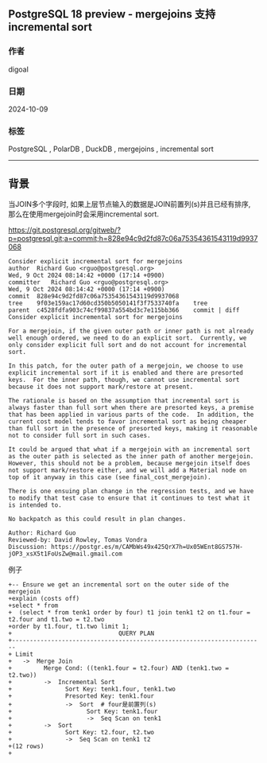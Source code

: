 ## PostgreSQL 18 preview - mergejoins 支持 incremental sort      
                                                                  
### 作者                                      
digoal                                      
                                             
### 日期                                           
2024-10-09                                      
                                          
### 标签                                        
PostgreSQL , PolarDB , DuckDB , mergejoins , incremental sort             
                                                                 
----                                          
                                                        
## 背景      
当JOIN多个字段时, 如果上层节点输入的数据是JOIN前置列(s)并且已经有排序, 那么在使用mergejoin时会采用incremental sort.     
  
https://git.postgresql.org/gitweb/?p=postgresql.git;a=commit;h=828e94c9d2fd87c06a75354361543119d9937068  
```  
Consider explicit incremental sort for mergejoins  
author	Richard Guo <rguo@postgresql.org>	  
Wed, 9 Oct 2024 08:14:42 +0000 (17:14 +0900)  
committer	Richard Guo <rguo@postgresql.org>	  
Wed, 9 Oct 2024 08:14:42 +0000 (17:14 +0900)  
commit	828e94c9d2fd87c06a75354361543119d9937068  
tree	9f03e159ac17d60cd350b5050141f3f7533740fa	tree  
parent	c4528fdfa903c74cf99837a554bd3c7e115bb366	commit | diff  
Consider explicit incremental sort for mergejoins  
  
For a mergejoin, if the given outer path or inner path is not already  
well enough ordered, we need to do an explicit sort.  Currently, we  
only consider explicit full sort and do not account for incremental  
sort.  
  
In this patch, for the outer path of a mergejoin, we choose to use  
explicit incremental sort if it is enabled and there are presorted  
keys.  For the inner path, though, we cannot use incremental sort  
because it does not support mark/restore at present.  
  
The rationale is based on the assumption that incremental sort is  
always faster than full sort when there are presorted keys, a premise  
that has been applied in various parts of the code.  In addition, the  
current cost model tends to favor incremental sort as being cheaper  
than full sort in the presence of presorted keys, making it reasonable  
not to consider full sort in such cases.  
  
It could be argued that what if a mergejoin with an incremental sort  
as the outer path is selected as the inner path of another mergejoin.  
However, this should not be a problem, because mergejoin itself does  
not support mark/restore either, and we will add a Material node on  
top of it anyway in this case (see final_cost_mergejoin).  
  
There is one ensuing plan change in the regression tests, and we have  
to modify that test case to ensure that it continues to test what it  
is intended to.  
  
No backpatch as this could result in plan changes.  
  
Author: Richard Guo  
Reviewed-by: David Rowley, Tomas Vondra  
Discussion: https://postgr.es/m/CAMbWs49x425QrX7h=Ux05WEnt8GS757H-jOP3_xsX5t1FoUsZw@mail.gmail.com  
```  
  
例子  
```  
+-- Ensure we get an incremental sort on the outer side of the mergejoin  
+explain (costs off)  
+select * from  
+  (select * from tenk1 order by four) t1 join tenk1 t2 on t1.four = t2.four and t1.two = t2.two  
+order by t1.four, t1.two limit 1;  
+                              QUERY PLAN                                 
+-----------------------------------------------------------------------  
+ Limit  
+   ->  Merge Join  
+         Merge Cond: ((tenk1.four = t2.four) AND (tenk1.two = t2.two))  
+         ->  Incremental Sort  
+               Sort Key: tenk1.four, tenk1.two  
+               Presorted Key: tenk1.four  
+               ->  Sort  # four是前置列(s)  
+                     Sort Key: tenk1.four  
+                     ->  Seq Scan on tenk1  
+         ->  Sort  
+               Sort Key: t2.four, t2.two  
+               ->  Seq Scan on tenk1 t2  
+(12 rows)  
+  
```  
  
